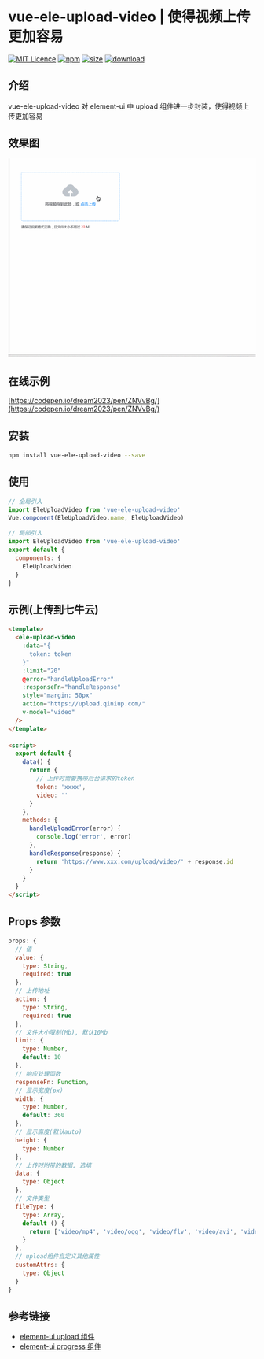 # vue-ele-upload-video | 使得视频上传更加容易

[![MIT Licence](https://badges.frapsoft.com/os/mit/mit.svg)](https://opensource.org/licenses/mit-license.php)
[![npm](https://img.shields.io/npm/v/vue-ele-upload-video.svg)](https://www.npmjs.com/package/vue-ele-upload-video)
[![size](https://img.shields.io/bundlephobia/minzip/vue-ele-upload-video.svg)](https://www.npmjs.com/package/vue-ele-upload-video)
[![download](https://img.shields.io/npm/dw/vue-ele-upload-video.svg)](https://npmcharts.com/compare/vue-ele-upload-video?minimal=true)

## 介绍

vue-ele-upload-video 对 element-ui 中 upload 组件进一步封装，使得视频上传更加容易

## 效果图

![效果图](./public/example.gif)

## 在线示例

[https://codepen.io/dream2023/pen/ZNVvBg/](https://codepen.io/dream2023/pen/ZNVvBg/)

## 安装

```bash
npm install vue-ele-upload-video --save
```

## 使用

```js
// 全局引入
import EleUploadVideo from 'vue-ele-upload-video'
Vue.component(EleUploadVideo.name, EleUploadVideo)
```

```js
// 局部引入
import EleUploadVideo from 'vue-ele-upload-video'
export default {
  components: {
    EleUploadVideo
  }
}
```

## 示例(上传到七牛云)

```html
<template>
  <ele-upload-video
    :data="{
      token: token
    }"
    :limit="20"
    @error="handleUploadError"
    :responseFn="handleResponse"
    style="margin: 50px"
    action="https://upload.qiniup.com/"
    v-model="video"
  />
</template>

<script>
  export default {
    data() {
      return {
        // 上传时需要携带后台请求的token
        token: 'xxxx',
        video: ''
      }
    },
    methods: {
      handleUploadError(error) {
        console.log('error', error)
      },
      handleResponse(response) {
        return 'https://www.xxx.com/upload/video/' + response.id
      }
    }
  }
</script>
```

## Props 参数

```js
props: {
  // 值
  value: {
    type: String,
    required: true
  },
  // 上传地址
  action: {
    type: String,
    required: true
  },
  // 文件大小限制(Mb), 默认10Mb
  limit: {
    type: Number,
    default: 10
  },
  // 响应处理函数
  responseFn: Function,
  // 显示宽度(px)
  width: {
    type: Number,
    default: 360
  },
  // 显示高度(默认auto)
  height: {
    type: Number
  },
  // 上传时附带的数据, 选填
  data: {
    type: Object
  },
  // 文件类型
  fileType: {
    type: Array,
    default () {
      return ['video/mp4', 'video/ogg', 'video/flv', 'video/avi', 'video/wmv', 'video/rmvb']
    }
  },
  // upload组件自定义其他属性
  customAttrs: {
    type: Object
  }
}
```

## 参考链接

- [element-ui upload 组件](https://element.eleme.cn/#/zh-CN/component/upload)
- [element-ui progress 组件](https://element.eleme.cn/#/zh-CN/component/progress)
